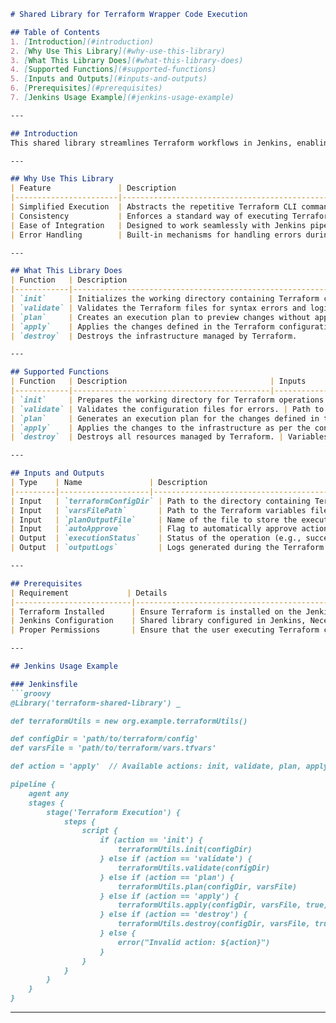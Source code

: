 ````markdown
# Shared Library for Terraform Wrapper Code Execution

## Table of Contents
1. [Introduction](#introduction)
2. [Why Use This Library](#why-use-this-library)
3. [What This Library Does](#what-this-library-does)
4. [Supported Functions](#supported-functions)
5. [Inputs and Outputs](#inputs-and-outputs)
6. [Prerequisites](#prerequisites)
7. [Jenkins Usage Example](#jenkins-usage-example)

---

## Introduction
This shared library streamlines Terraform workflows in Jenkins, enabling efficient execution of common operations like initialization, validation, planning, application, and destruction of infrastructure.

---

## Why Use This Library
| Feature               | Description                                                                 |
|-----------------------|-----------------------------------------------------------------------------|
| Simplified Execution  | Abstracts the repetitive Terraform CLI commands into reusable functions.   |
| Consistency           | Enforces a standard way of executing Terraform commands across projects.   |
| Ease of Integration   | Designed to work seamlessly with Jenkins pipelines, reducing complexity.   |
| Error Handling        | Built-in mechanisms for handling errors during Terraform execution.        |

---

## What This Library Does
| Function   | Description                                                                              |
|------------|------------------------------------------------------------------------------------------|
| `init`     | Initializes the working directory containing Terraform configuration files.             |
| `validate` | Validates the Terraform files for syntax errors and logical issues.                     |
| `plan`     | Creates an execution plan to preview changes without applying them.                     |
| `apply`    | Applies the changes defined in the Terraform configuration to your infrastructure.       |
| `destroy`  | Destroys the infrastructure managed by Terraform.                                       |

---

## Supported Functions
| Function   | Description                                | Inputs                                      | Outputs                       |
|------------|--------------------------------------------|--------------------------------------------|-------------------------------|
| `init`     | Prepares the working directory for Terraform operations by downloading plugins and initializing the backend. | Path to the Terraform configuration directory, Backend configuration (optional). | Initialization status.         |
| `validate` | Validates the configuration files for errors. | Path to the Terraform configuration directory. | Validation status.            |
| `plan`     | Generates an execution plan for the changes defined in the configuration files. | Variables file path (optional), Plan output file name (optional). | Plan details.                 |
| `apply`    | Applies the changes to the infrastructure as per the configuration files. | Variables file path (optional), Auto-approve flag (optional). | Apply status.                 |
| `destroy`  | Destroys all resources managed by Terraform. | Variables file path (optional), Auto-approve flag (optional). | Destruction status.           |

---

## Inputs and Outputs
| Type    | Name               | Description                                                    |
|---------|--------------------|----------------------------------------------------------------|
| Input   | `terraformConfigDir` | Path to the directory containing Terraform configuration files. |
| Input   | `varsFilePath`       | Path to the Terraform variables file (optional).              |
| Input   | `planOutputFile`     | Name of the file to store the execution plan (optional).      |
| Input   | `autoApprove`        | Flag to automatically approve actions without prompting for confirmation (optional). |
| Output  | `executionStatus`    | Status of the operation (e.g., success, failure).             |
| Output  | `outputLogs`         | Logs generated during the Terraform execution.                |

---

## Prerequisites
| Requirement             | Details                                                                 |
|--------------------------|-------------------------------------------------------------------------|
| Terraform Installed      | Ensure Terraform is installed on the Jenkins agent nodes.             |
| Jenkins Configuration    | Shared library configured in Jenkins, Necessary credentials and environment variables set up. |
| Proper Permissions       | Ensure that the user executing Terraform commands has appropriate permissions to manage infrastructure. |

---

## Jenkins Usage Example

### Jenkinsfile
```groovy
@Library('terraform-shared-library') _

def terraformUtils = new org.example.terraformUtils()

def configDir = 'path/to/terraform/config'
def varsFile = 'path/to/terraform/vars.tfvars'

def action = 'apply'  // Available actions: init, validate, plan, apply, destroy

pipeline {
    agent any
    stages {
        stage('Terraform Execution') {
            steps {
                script {
                    if (action == 'init') {
                        terraformUtils.init(configDir)
                    } else if (action == 'validate') {
                        terraformUtils.validate(configDir)
                    } else if (action == 'plan') {
                        terraformUtils.plan(configDir, varsFile)
                    } else if (action == 'apply') {
                        terraformUtils.apply(configDir, varsFile, true)
                    } else if (action == 'destroy') {
                        terraformUtils.destroy(configDir, varsFile, true)
                    } else {
                        error("Invalid action: ${action}")
                    }
                }
            }
        }
    }
}
````

---

```
```

